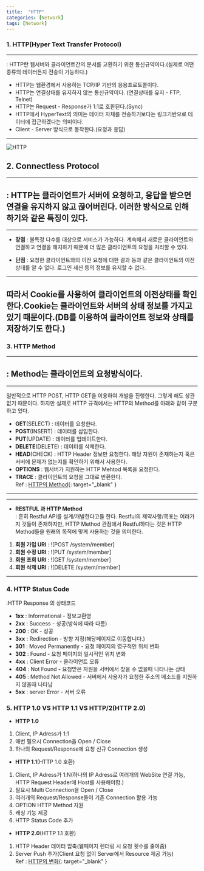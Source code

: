 ```yaml
---
title:  "HTTP"
categories: [Network]
tags: [Network]
---
```


### 1. HTTP(Hyper Text Transfer Protocol)    
---
:  HTTP란 웹서버와 클라이언트간의 문서를 교환하기 위한 통신규약이다.(실제로 어떤종류의 데이터든지 전송이 가능하다.)    
- HTTP는 웹환경에서 사용하는 TCP/IP 기반의 응용프로토콜이다. 
- HTTP는 연결상태를 유지하지 않는 통신규약이다. (연결상태를 유지 - FTP, Telnet)
- HTTP는 Request - Response가 1:1로 호환된다.(Sync)
- HTTP에서 HyperText의 의미는 데이터 자체를 전송하기보다는 링크기반으로 데이터에 접근하겠다는 의미이다.
- Client - Server 방식으로 동작한다.(요청과 응답)  
---
![HTTP](https://parkmh04.github.io/images/http.PNG)  

## 2. Connectless Protocol
---
: HTTP는 클라이언트가 서버에 요청하고, 응답을 받으면 연결을 유지하지 않고 끊어버린다. 이러한 방식으로 인해 하기와 같은 특징이 있다.    
---
---
- **장점** : 불특정 다수를 대상으로 서비스가 가능하다. 계속해서 새로운 클라이언트와 연결하고 연결을 해지하기 때문에 더 많은 클라이언트의 요청을 처리할 수 있다.    

- **단점** : 요청한 클라이언트와의 이전 요청에 대한 결과 등과 같은 클라이언트의 이전상태를 알 수 없다. 로그인 세션 등의 정보를 유지할 수 없다.    
---
따라서 Cookie를 사용하여 클라이언트의 이전상태를 확인한다.Cookie는 클라이언트와 서버의 상태 정보를 가지고 있기 때문이다.(DB를 이용하여 클라이언트 정보와 상태를 저장하기도 한다.)
---
### 3. HTTP Method    
---
: Method는 클라이언트의 요청방식이다.    
---
---
일반적으로 HTTP POST, HTTP GET을 이용하여 개발을 진행한다.  그렇게 해도 상관없기 때문이다. 하지만 실제로 HTTP 규격에서는 HTTP의 Method를 아래와 같이 구분하고 있다.    

- **GET**(SELECT) : 데이터를 요청한다.  
- **POST**(INSERT) : 데이터를  삽입한다.  
- **PUT**(UPDATE) : 데이터를 업데이트한다.  
- **DELETE**(DELETE) : 데이터를 삭제한다.  
- **HEAD**(CHECK) : HTTP  Header 정보만 요청한다. 해당 자원이 존재하는지 혹은 서버에 문제가 없는지를 확인하기 위해서 사용한다.  
- **OPTIONS** : 웹서버가 지원하는 HTTP Mehtod 목록을 요청한다.  
- **TRACE** : 클라이언트의 요청을 그대로 반환한다.    
Ref : [HTTP의 Method](https://www.tutorialspoint.com/http/http_methods.htm){: target="_blank" }    
---
---
- **RESTFUL 과 HTTP Method**    
: 흔히 Restful API를 설계/개발한다고들 한다. Restful의 제약사항/목표는 여러가지 것들이 존재하지만, HTTP Method 관점에서 Restful하다는 것은 HTTP Method들을 원래의 목적에 맞게 사용하는 것을 의미한다.    

1) **회원 가입 URI** : ![POST   /system/member]    
2) **회원 수정 URI** : ![PUT     /system/member]    
3) **회원 조회 URI** : ![GET     /system/member]    
4) **회원 삭제 URI** : ![DELETE /system/member]    
---
### 4. HTTP Status Code    

:HTTP Response 의 상태코드    

- **1xx** : Informational - 정보교환영  
- **2xx** : Success - 성공(방식에 따라 다름)  
- **200** : OK	- 성공  
- **3xx** : Redirection - 방향 지정(해당페이지로 이동합니다.)  
- **301** : Moved Permanently - 요청 페이지의 영구적인 위치 변화  
- **302** : Found	- 요청 페이지의 일시적인 위치 변화  
- **4xx** : Client Error - 클라이언트 오류  
- **404** : Not Found - 요청받은 자원을 서버에서 찾을 수 없을때 나타나는 상태  
- **405** : Method Not Allowed - 서버에서 사용자가 요청한 주소의 메소드를 지원하지 않을때 나타남  
- **5xx** : server Error - 서버 오류    

### 5. HTTP 1.0  VS HTTP 1.1 VS HTTP/2(HTTP 2.0)    

- **HTTP 1.0**    
1. Client,  IP Adress가 1:1  
2. 매번 필요시 Connection을 Open / Close  
3. 하나의 Request/Response에 요청 신규 Connection 생성    

- **HTTP 1.1**(HTTP 1.0 호환)    
1. Client,  IP Adress가 1:N(하나의 IP Adress로 여러개의 WebSite 연결 가능, HTTP Request Header에 Host를 사용해야함.)  
2. 필요시 Multi Connection을 Open / Close    
3. 여러개의 Request/Response들이 기존 Connection 활용 가능    
4. OPTION HTTP Method 지원    
5. 캐싱 기능 제공   
6. HTTP Status Code 추가    

- **HTTP 2.0**(HTTP 1.1 호환)    
1. HTTP Header 데이터 압축(웹페이지 렌더링 시 요청 횟수를 줄여줌)  
2. Server Push 추가(Client 요청 없이 Server에서 Resource 제공 가능)  
Ref : [HTTP의 변화](http://sejoong.github.io/dev/2015/02/15/dev/){: target="_blank" }
	